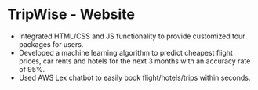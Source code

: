 # TripWise - Website
- Integrated HTML/CSS and JS functionality to provide customized tour packages for users.
- Developed a machine learning algorithm to predict cheapest flight prices, car rents and hotels for the next 3 months with an accuracy rate of 95%. 
- Used AWS Lex chatbot to easily book flight/hotels/trips within seconds.


 

